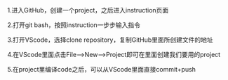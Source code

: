 1.进入GitHub，创建一个project，之后进入instruction页面

2.打开git bash，按照instruction一步步输入指令

3.打开VScode，选择clone repository，复制GitHub里面所创建文件的地址

4.在VScode里面点击File—>New—>Project即可在里面创建我们要用的project

5.在project里编译code之后，可以从VScode里面直接commit+push
